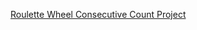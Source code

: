 

[Roulette Wheel Consecutive Count Project](https://iarobinson.github.io/roulette-wheel-consecutive-count-project/)
